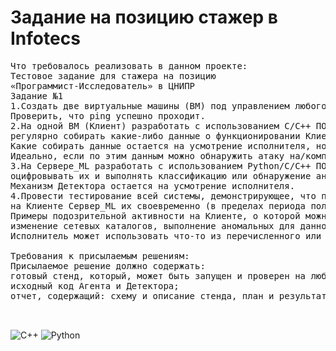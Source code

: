 # Задание на позицию стажер в Infotecs
<pre>
Что требовалось реализовать в данном проекте:
Тестовое задание для стажера на позицию
«Программист-Исследователь» в ЦНИПР
Задание №1
1.Создать две виртуальные машины (ВМ) под управлением любого Linux. Гипервизор – любой, работающий под Windows. Связать ВМ при помощи виртуальной сети.
Проверить, что ping успешно проходит.
2.На одной ВМ (Клиент) разработать с использованием C/C++ ПО Агент,который будет запускаться автоматически вместе с Клиентом,
регулярно собирать какие-либо данные о функционировании Клиента и отправлять их на другую ВМ (Сервер_ML).
Какие собирать данные остается на усмотрение исполнителя, но желательно, чтобы они были важны с точки зрения информационной безопасности.
Идеально, если по этим данным можно обнаружить атаку на/компрометацию Клиента.
3.На Сервере_ML разработать с использованием Python/C/C++ ПО Детектор, который будет регулярно принимать данные от Агента,
оцифровывать их и выполнять классификацию или обнаружение аномалий с помощью ML.
Механизм Детектора остается на усмотрение исполнителя.
4.Провести тестирование всей системы, демонстрирующее, что при выполнении аномальных операций 
на Клиенте Сервер_ML их своевременно (в пределах периода получения данных от Клиента) обнаруживает и выдает сообщение об этом на консоль или в файл.
Примеры подозрительной активности на Клиенте, о которой можно собирать информацию: вход в систему в нерабочее время, повышение привилегий аккаунта,
изменение сетевых каталогов, выполнение аномальных для данной системы команд, аномальный трафик или объем трафика и др.
Исполнитель может использовать что-то из перечисленного или придумать любой свой вариант реализации.

Требования к присылаемым решениям:
Присылаемое решение должно содержать:
готовый стенд, который, может быть запущен и проверен на любом ПК под управлением Windows, с установленным гипервизором;
исходный код Агента и Детектора;
отчет, содержащий: схему и описание стенда, план и результат тестирования стенда.


</pre>
![C++](https://img.shields.io/badge/c++-%2300599C.svg?style=for-the-badge&logo=c%2B%2B&logoColor=white)
![Python](https://sun9-45.userapi.com/s/v1/if1/uxOYT6SXY5sqbamHyTMMIJCaOu8VkugZJ_A86PIQ6CZXJMrBWJltSFy-A9kE_RZKW2RYGg.jpg?size=50x50&quality=96&crop=0,0,280,280&ava=1)
